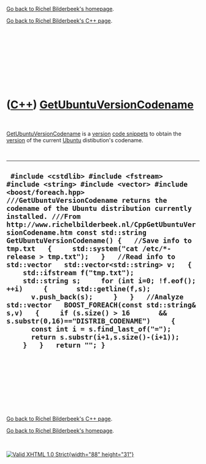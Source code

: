 [Go back to Richel Bilderbeek's homepage](index.htm).

[Go back to Richel Bilderbeek's C++ page](Cpp.htm).

 

 

 

 

 

([C++](Cpp.htm)) [GetUbuntuVersionCodename](CppGetUbuntuVersionCodename.htm)
============================================================================

 

[GetUbuntuVersionCodename](CppGetUbuntuVersionCodename.htm) is a
[version](CppVersion.htm) [code snippets](CppCodeSnippets.htm) to obtain
the [version](CppVersion.htm) of the current [Ubuntu](CppUbuntu.htm)
distibution's codename.

 

  -------------------------------------------------------------------------------------------------------------------------------------------------------------------------------------------------------------------------------------------------------------------------------------------------------------------------------------------------------------------------------------------------------------------------------------------------------------------------------------------------------------------------------------------------------------------------------------------------------------------------------------------------------------------------------------------------------------------------------------------------------------------------------------------------------------------------------------------------------------------------------------------------
  ` #include <cstdlib> #include <fstream> #include <string> #include <vector> #include <boost/foreach.hpp>  ///GetUbuntuVersionCodename returns the codename of the Ubuntu distribution currently installed. ///From http://www.richelbilderbeek.nl/CppGetUbuntuVersionCodename.htm const std::string GetUbuntuVersionCodename() {   //Save info to tmp.txt   {     std::system("cat /etc/*-release > tmp.txt");   }   //Read info to std::vector   std::vector<std::string> v;   {     std::ifstream f("tmp.txt");     std::string s;     for (int i=0; !f.eof(); ++i)     {       std::getline(f,s);       v.push_back(s);     }   }   //Analyze std::vector   BOOST_FOREACH(const std::string& s,v)   {     if (s.size() > 16       && s.substr(0,16)=="DISTRIB_CODENAME")     {       const int i = s.find_last_of("=");       return s.substr(i+1,s.size()-(i+1));     }   }   return ""; }`
  -------------------------------------------------------------------------------------------------------------------------------------------------------------------------------------------------------------------------------------------------------------------------------------------------------------------------------------------------------------------------------------------------------------------------------------------------------------------------------------------------------------------------------------------------------------------------------------------------------------------------------------------------------------------------------------------------------------------------------------------------------------------------------------------------------------------------------------------------------------------------------------------------

 

 

 

 

 

[Go back to Richel Bilderbeek's C++ page](Cpp.htm).

[Go back to Richel Bilderbeek's homepage](index.htm).

 

[![Valid XHTML 1.0 Strict](valid-xhtml10.png){width="88"
height="31"}](http://validator.w3.org/check?uri=referer)

